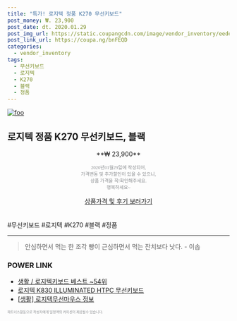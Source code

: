 ```yaml
--- 
title: "특가! 로지텍 정품 K270 무선키보드" 
post_money: ₩. 23,900 
post_date: dt. 2020.01.29 
post_img_url: https://static.coupangcdn.com/image/vendor_inventory/eede/9204b6c86dd262b5cc64f8d04d0c75814accd729d7a7ff40560d59f58529.jpg 
post_link_url: https://coupa.ng/bnFEQD 
categories: 
  - vendor_inventory 
tags: 
  - 무선키보드 
  - 로지텍 
  - K270 
  - 블랙 
  - 정품 
--- 
```

[![foo](https://static.coupangcdn.com/image/vendor_inventory/eede/9204b6c86dd262b5cc64f8d04d0c75814accd729d7a7ff40560d59f58529.jpg)](https://coupa.ng/bnFEQD) 

## 로지텍 정품 K270 무선키보드, 블랙 
<p style="text-align: center;">**₩ 23,900**</p> 
<p style="text-align: center;"><span style="color: #898c8f; font-family: Georgia,Times,serif; font-size: 0.75em;">2020년01월29일에 작성되어, <br>가격변동 및 추가할인이 있을 수 있으니,<br> 상품 가격을 꼭!확인해주세요.<br>행복하세요~</span> 
</p>	 
<div markdown="0" style="text-align: center;"><a href="https://coupa.ng/bnFEQD" class="btn btn--success">상품가격 및 후기 보러가기</a></div> 
<br><br> 
  #무선키보드 #로지텍 #K270 #블랙 #정품 
<hr> 

> 안심하면서 먹는 한 조각 빵이 근심하면서 먹는 잔치보다 낫다. - 이솝 


### POWER LINK

* <a href="https://blog.naver.com/santokki14/221788397252" target="_blank">생활 / 로지텍키보드 베스트 ~54위</a>
* <a href="https://blog.naver.com/fasyy4321/221788805023" target="_blank">로지텍 K830 ILLUMINATED HTPC 무선키보드</a>
* <a href="https://blog.naver.com/sakai111/221759440715" target="_blank"> [생활] 로지텍무선마우스 정보 </a>

<span style="color: #898c8f; font-family: Georgia,Times,serif; font-size: 0.55em;">파트너스활동으로 작성자에게 일정액의 커미션이 제공될수 있습니다.</span> 
